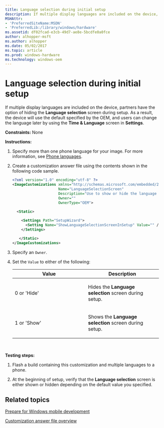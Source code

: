 ```yaml
---
title: Language selection during initial setup
description: If multiple display languages are included on the device, partners have the option of hiding the Language selection screen during setup.
MSHAttr:
- 'PreferredSiteName:MSDN'
- 'PreferredLib:/library/windows/hardware'
ms.assetid: df02fcad-e3cb-49d7-ae8e-5bcdfe0a0fce
author: alhopper-msft
ms.author: alhopper
ms.date: 05/02/2017
ms.topic: article
ms.prod: windows-hardware
ms.technology: windows-oem
---
```


# Language selection during initial setup


If multiple display languages are included on the device, partners have the option of hiding the **Language selection** screen during setup. As a result, the device will use the default specified by the OEM, and users can change the language later by using the **Time & Language** screen in **Settings**.

<a href="" id="constraints---none"></a>**Constraints:** None  

<a href="" id="instructions-"></a>**Instructions:**  
1.  Specify more than one phone language for your image. For more information, see [Phone languages](phone-languages.md).

2.  Create a customization answer file using the contents shown in the following code sample.

    ```XML
    <?xml version="1.0" encoding="utf-8" ?>  
    <ImageCustomizations xmlns="http://schemas.microsoft.com/embedded/2004/10/ImageUpdate"  
                         Name="LanguageSelectionScreen"  
                         Description="Use to show or hide the language selection screen during setup."
                         Owner=""  
                         OwnerType="OEM"> 
      
      <Static>  

        <Settings Path="SetupWizard">  
          <Setting Name="ShowLanguageSelectionScreenInSetup" Value="" />  
        </Settings>

       </Static>
    </ImageCustomizations>
    ```

3.  Specify an `Owner`.

4.  Set the `Value` to either of the following:

    <table>
    <colgroup>
    <col width="50%" />
    <col width="50%" />
    </colgroup>
    <thead>
    <tr class="header">
    <th>Value</th>
    <th>Description</th>
    </tr>
    </thead>
    <tbody>
    <tr class="odd">
    <td><p>0 or 'Hide'</p></td>
    <td><p>Hides the <strong>Language selection</strong> screen during setup.</p></td>
    </tr>
    <tr class="even">
    <td><p>1 or 'Show'</p></td>
    <td><p>Shows the <strong>Language selection</strong> screen during setup.</p></td>
    </tr>
    </tbody>
    </table>

     

<a href="" id="testing-steps-"></a>**Testing steps:**  
1.  Flash a build containing this customization and multiple languages to a phone.

2.  At the beginning of setup, verify that the **Language selection** screen is either shown or hidden depending on the default value you specified.

## Related topics

[Prepare for Windows mobile development](https://docs.microsoft.com/en-us/windows-hardware/manufacture/mobile/preparing-for-windows-mobile-development)

[Customization answer file overview](https://docs.microsoft.com/en-us/windows-hardware/customize/mobile/mcsf/customization-answer-file)
